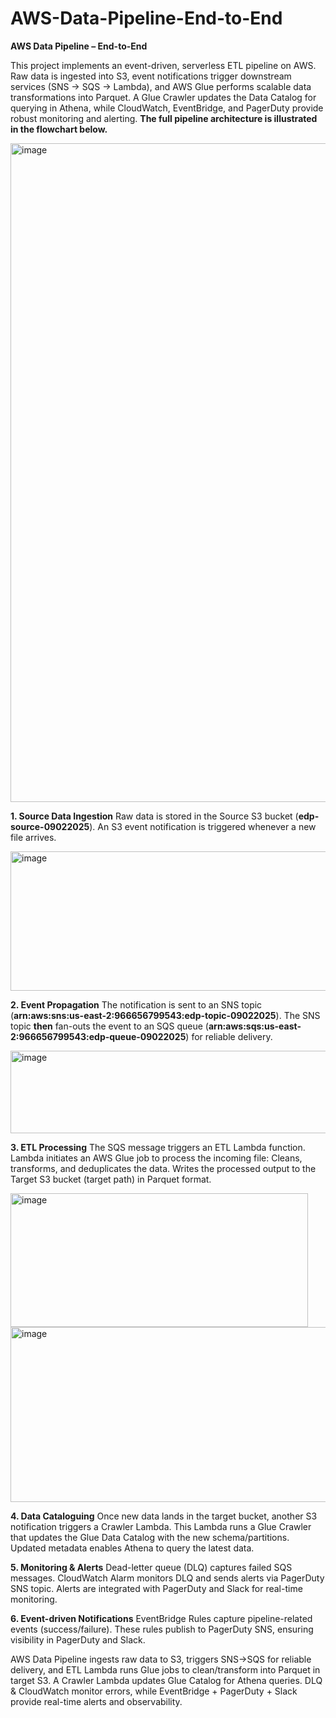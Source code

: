 # AWS-Data-Pipeline-End-to-End

**AWS Data Pipeline – End-to-End**

This project implements an event-driven, serverless ETL pipeline on AWS. Raw data is ingested into S3, event notifications trigger downstream services (SNS → SQS → Lambda), and AWS Glue performs scalable data transformations into Parquet. A Glue Crawler updates the Data Catalog for querying in Athena, while CloudWatch, EventBridge, and PagerDuty provide robust monitoring and alerting. **The full pipeline architecture is illustrated in the flowchart below.**

<img width="1560" height="1054" alt="image" src="https://github.com/user-attachments/assets/10767a84-02d6-4df3-8cf9-84caa81770c1" />



**1. Source Data Ingestion**
Raw data is stored in the Source S3 bucket (**edp-source-09022025**).
An S3 event notification is triggered whenever a new file arrives.

<img width="720" height="223" alt="image" src="https://github.com/user-attachments/assets/3811fe92-03e2-4715-a63d-c29788720df8" />

**2. Event Propagation**
The notification is sent to an SNS topic (**arn:aws:sns:us-east-2:966656799543:edp-topic-09022025**).
The SNS topic **then** fan-outs the event to an SQS queue (**arn:aws:sqs:us-east-2:966656799543:edp-queue-09022025**) for reliable delivery.

<img width="552" height="132" alt="image" src="https://github.com/user-attachments/assets/bf1dbc26-c537-49a3-b0f8-eae71a9a8f50" />


**3. ETL Processing**
The SQS message triggers an ETL Lambda function.
Lambda initiates an AWS Glue job to process the incoming file:
Cleans, transforms, and deduplicates the data.
Writes the processed output to the Target S3 bucket (target path) in Parquet format.

<img width="476" height="214" alt="image" src="https://github.com/user-attachments/assets/e4a3be23-cdcc-443b-a5b3-7f5df8fbc918" />

<img width="709" height="280" alt="image" src="https://github.com/user-attachments/assets/ecf79330-ae73-4b96-84a8-085c466fa873" />



**4. Data Cataloguing**
Once new data lands in the target bucket, another S3 notification triggers a Crawler Lambda.
This Lambda runs a Glue Crawler that updates the Glue Data Catalog with the new schema/partitions.
Updated metadata enables Athena to query the latest data.


**5. Monitoring & Alerts**
Dead-letter queue (DLQ) captures failed SQS messages.
CloudWatch Alarm monitors DLQ and sends alerts via PagerDuty SNS topic.
Alerts are integrated with PagerDuty and Slack for real-time monitoring.


**6. Event-driven Notifications**
EventBridge Rules capture pipeline-related events (success/failure).
These rules publish to PagerDuty SNS, ensuring visibility in PagerDuty and Slack.

AWS Data Pipeline ingests raw data to S3, triggers SNS→SQS for reliable delivery, and ETL Lambda runs Glue jobs to clean/transform into Parquet in target S3. A Crawler Lambda updates Glue Catalog for Athena queries. DLQ &amp; CloudWatch monitor errors, while EventBridge + PagerDuty + Slack provide real-time alerts and observability.
